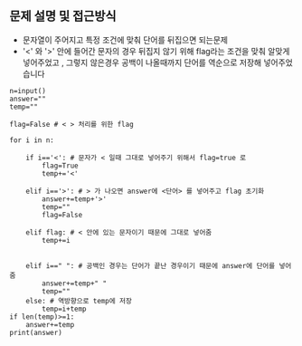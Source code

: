 ## 문제 설명 및 접근방식
- 문자열이 주어지고 특정 조건에 맞춰 단어를 뒤집으면 되는문제
- '<' 와 '>' 안에 들어간 문자의 경우 뒤집지 않기 위해 flag라는 조건을 맞춰 알맞게 넣어주었고 , 그렇지 않은경우 공백이 나올때까지 단어를 역순으로 저장해 넣어주었습니다

```
n=input()
answer=""
temp=""

flag=False # < > 처리를 위한 flag

for i in n:

    if i=='<': # 문자가 < 일때 그대로 넣어주기 위해서 flag=true 로
        flag=True
        temp+='<'

    elif i=='>': # > 가 나오면 answer에 <단어> 를 넣어주고 flag 초기화
        answer+=temp+'>'
        temp=""
        flag=False

    elif flag: # < 안에 있는 문자이기 때문에 그대로 넣어줌
        temp+=i


    elif i==" ": # 공백인 경우는 단어가 끝난 경우이기 때문에 answer에 단어를 넣어줌
        answer+=temp+" "
        temp=""
    else: # 역방향으로 temp에 저장
        temp=i+temp
if len(temp)>=1:
    answer+=temp
print(answer)



```
